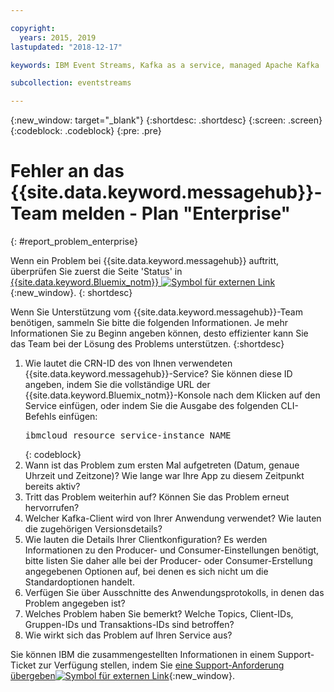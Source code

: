 ```yaml
---

copyright:
  years: 2015, 2019
lastupdated: "2018-12-17"

keywords: IBM Event Streams, Kafka as a service, managed Apache Kafka

subcollection: eventstreams

---
```


{:new_window: target="_blank"}
{:shortdesc: .shortdesc}
{:screen: .screen}
{:codeblock: .codeblock}
{:pre: .pre}

# Fehler an das {{site.data.keyword.messagehub}}-Team melden - Plan "Enterprise"
{: #report_problem_enterprise}

Wenn ein Problem bei {{site.data.keyword.messagehub}} auftritt, überprüfen Sie zuerst die Seite 'Status' in [{{site.data.keyword.Bluemix_notm}} ![Symbol für externen Link](../../icons/launch-glyph.svg "Symbol für externen Link")](https://cloud.ibm.com/status?selected=status){:new_window}.
{: shortdesc}

Wenn Sie Unterstützung vom {{site.data.keyword.messagehub}}-Team benötigen, sammeln Sie bitte die folgenden Informationen. Je mehr Informationen Sie zu Beginn angeben können, desto effizienter kann Sie das Team bei der Lösung des Problems unterstützen.
{:shortdesc}

1. Wie lautet die CRN-ID des von Ihnen verwendeten {{site.data.keyword.messagehub}}-Service?  Sie können diese ID angeben, indem Sie die vollständige URL der
   {{site.data.keyword.Bluemix_notm}}-Konsole nach dem Klicken auf den
   Service einfügen, oder indem Sie die Ausgabe des folgenden CLI-Befehls einfügen:<br/>
   <pre class="pre">
   ibmcloud resource service-instance NAME
   </pre>
	{: codeblock}
2. Wann ist das Problem zum ersten Mal aufgetreten (Datum, genaue Uhrzeit und Zeitzone)?
   Wie lange war Ihre App zu diesem Zeitpunkt bereits aktiv?
3. Tritt das Problem weiterhin auf? Können Sie das Problem erneut hervorrufen?
4. Welcher Kafka-Client wird von Ihrer Anwendung verwendet? Wie lauten die zugehörigen Versionsdetails?
5. Wie lauten die Details Ihrer Clientkonfiguration? Es werden Informationen zu den Producer- und Consumer-Einstellungen benötigt, bitte listen Sie daher alle bei der Producer- oder Consumer-Erstellung angegebenen Optionen auf, bei denen es sich nicht um die Standardoptionen handelt.
6. Verfügen Sie über Ausschnitte des Anwendungsprotokolls, in denen das Problem angegeben ist?
7. Welches Problem haben Sie bemerkt? Welche Topics, Client-IDs, Gruppen-IDs und
   Transaktions-IDs sind betroffen?
8. Wie wirkt sich das Problem auf Ihren Service aus?

Sie können IBM die zusammengestellten Informationen in einem Support-Ticket zur Verfügung stellen, indem Sie [eine Support-Anforderung übergeben![Symbol für externen Link](../../icons/launch-glyph.svg "Symbol für externen Link")](/docs/get-support?topic=get-support-getting-customer-support#using-avatar){:new_window}.










